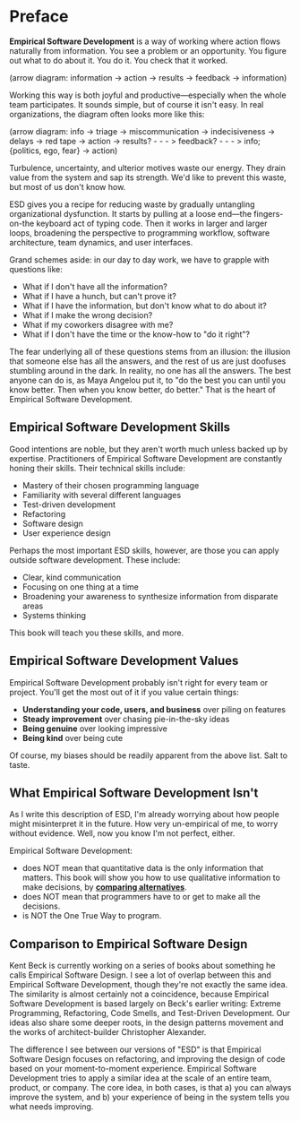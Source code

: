 # Preface

**Empirical Software Development** is a way of working where action flows naturally from information. You see a problem or an opportunity. You figure out what to do about it. You do it. You check that it worked.

(arrow diagram: information -> action -> results -> feedback -> information)

Working this way is both joyful and productive—especially when the whole team participates. It sounds simple, but of course it isn't easy. In real organizations, the diagram often looks more like this:

(arrow diagram: info -> triage -> miscommunication -> indecisiveness -> delays -> red tape -> action -> results? - - - > feedback? - - - > info; {politics, ego, fear} -> action)

Turbulence, uncertainty, and ulterior motives waste our energy. They drain value from the system and sap its strength. We'd like to prevent this waste, but most of us don't know how.

ESD gives you a recipe for reducing waste by gradually untangling organizational dysfunction. It starts by pulling at a loose end—the fingers-on-the keyboard act of typing code. Then it works in larger and larger loops, broadening the perspective to programming workflow, software architecture, team dynamics, and user interfaces.

Grand schemes aside: in our day to day work, we have to grapple with questions like:

- What if I don't have all the information?
- What if I have a hunch, but can't prove it?
- What if I have the information, but don't know what to do about it?
- What if I make the wrong decision?
- What if my coworkers disagree with me?
- What if I don't have the time or the know-how to "do it right"?

The fear underlying all of these questions stems from an illusion: the illusion that someone else has all the answers, and the rest of us are just doofuses stumbling around in the dark. In reality, no one has all the answers. The best anyone can do is, as Maya Angelou put it, to "do the best you can until you know better. Then when you know better, do better." That is the heart of Empirical Software Development.

## Empirical Software Development Skills

Good intentions are noble, but they aren't worth much unless backed up by expertise. Practitioners of Empirical Software Development are constantly honing their skills. Their technical skills include:

- Mastery of their chosen programming language
- Familiarity with several different languages
- Test-driven development
- Refactoring
- Software design
- User experience design

Perhaps the most important ESD skills, however, are those you can apply outside software development. These include:

- Clear, kind communication
- Focusing on one thing at a time
- Broadening your awareness to synthesize information from disparate areas
- Systems thinking

This book will teach you these skills, and more.

## Empirical Software Development Values

Empirical Software Development probably isn't right for every team or project. You'll get the most out of it if you value certain things:

- **Understanding your code, users, and business** over piling on features
- **Steady improvement** over chasing pie-in-the-sky ideas
- **Being genuine** over looking impressive
- **Being kind** over being cute

Of course, my biases should be readily apparent from the above list. Salt to taste.

## What Empirical Software Development Isn't

As I write this description of ESD, I'm already worrying about how people might misinterpret it in the future. How very un-empirical of me, to worry without evidence. Well, now you know I'm not perfect, either.

Empirical Software Development:

- does NOT mean that quantitative data is the only information that matters. This book will show you how to use qualitative information to make decisions, by [**comparing alternatives**](/programming/comparing-alternatives.html).
- does NOT mean that programmers have to or get to make all the decisions.
- is NOT the One True Way to program.

## Comparison to Empirical Software Design

Kent Beck is currently working on a series of books about something he calls Empirical Software Design. I see a lot of overlap between this and Empirical Software Development, though they're not exactly the same idea. The similarity is almost certainly not a coincidence, because Empirical Software Development is based largely on Beck's earlier writing: Extreme Programming, Refactoring, Code Smells, and Test-Driven Development. Our ideas also share some deeper roots, in the design patterns movement and the works of architect-builder Christopher Alexander.

The difference I see between our versions of "ESD" is that Empirical Software Design focuses on refactoring, and improving the design of code based on your moment-to-moment experience. Empirical Software Development tries to apply a similar idea at the scale of an entire team, product, or company. The core idea, in both cases, is that a) you can always improve the system, and b) your experience of being in the system tells you what needs improving.